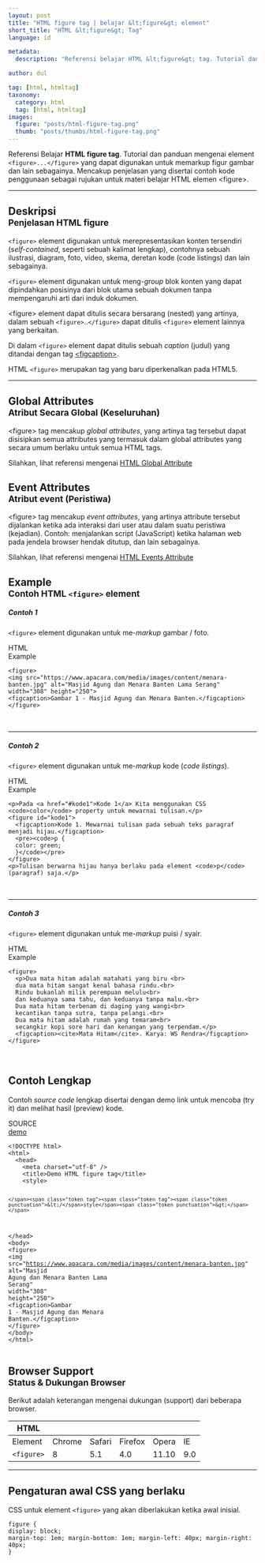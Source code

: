 ```yaml
---
layout: post
title: "HTML figure tag | belajar &lt;figure&gt; element"
short_title: "HTML &lt;figure&gt; Tag"
language: id

metadata:
  description: "Referensi belajar HTML &lt;figure&gt; tag. Tutorial dan panduan mengenai element &lt;figure&gt;..&lt;/figure&gt;, penjelasan dengan contoh kode penggunaan sebagai referensi belajar HTML &lt;figure&gt;"

author: dul

tag: [html, htmltag]
taxonomy:
  category: html
  tag: [html, htmltag]
images:
  figure: "posts/html-figure-tag.png"
  thumb: "posts/thumbs/html-figure-tag.png"
---
```

<p class="text-muted">
    Referensi Belajar <strong>HTML figure tag</strong>. Tutorial dan panduan mengenai element <code>&lt;figure&gt;...&lt;/figure&gt;</code> yang dapat digunakan untuk memarkup figur gambar dan lain sebagainya. Mencakup penjelasan yang disertai contoh kode penggunaan sebagai rujukan untuk materi belajar HTML <span lang="id">elemen</span> &lt;figure&gt;.
</p>
<hr class="uk-article-divider">

<h2 class="title-sub bd-danger bd-left bd-left-only">Deskripsi <br>
    <small>Penjelasan HTML <span class="highlight">figure</span></small>
</h2>
<p><code>&lt;figure&gt;</code> element digunakan untuk merepresentasikan konten tersendiri (<i>self-contained</i>, seperti sebuah kalimat lengkap), contohnya sebuah ilustrasi, diagram, foto, video, skema, deretan kode (code listings) dan lain sebagainya.</p>
<p><code>&lt;figure&gt;</code> element digunakan untuk meng-<i>group</i> blok konten yang dapat dipindahkan posisinya dari blok utama sebuah dokumen tanpa mempengaruhi arti dari induk dokumen.</p>
<p>&lt;figure&gt; element dapat ditulis secara bersarang (nested) yang artinya, dalam sebuah <code>&lt;figure&gt;</code>..<code>&lt;/figure&gt;</code> dapat ditulis <code>&lt;figure&gt;</code> element lainnya yang berkaitan.</p>
<p>Di dalam <code>&lt;figure&gt;</code> element dapat ditulis sebuah <i>caption</i> (judul) yang ditandai dengan tag <a href="http://www.apacara.com/blog/html-figcaption-tag.html" tile="belajar HTML figcaption element">&lt;figcaption&gt;</a>.</p>
<p>HTML <code>&lt;figure&gt;</code> merupakan tag yang baru diperkenalkan pada HTML5.</p>

<hr class="uk-article-divider">
<!-- Global Attributes -->
<section id="global-attribute">
  <h2 class="title-sub bd-danger bd-left bd-left-only">Global Attributes <br>
    <small>Atribut Secara Global (Keseluruhan)</small>
  </h2>
    <div class="">
        <p>&lt;figure&gt; tag mencakup <em>global attributes</em>, yang artinya tag tersebut dapat disisipkan semua attributes yang termasuk dalam global attributes yang secara umum berlaku untuk semua HTML tags.</p>
        <div class="footer-callout info">
          <p>Silahkan, lihat referensi mengenai <a href="http://www.apacara.com/blog/html-global-attribute.html">HTML Global Attribute</a></p>
        </div>
    </div>
</section>

<!-- Event Attributes -->
<section>
  <h2 class="title-sub bd-danger bd-left bd-left-only">Event Attributes <br>
    <small>Atribut event  (Peristiwa)</small>
  </h2>
    <div class="dul-callout dul-callout-warning">
        <p>&lt;figure&gt; tag mencakup <em>event attributes</em>, yang artinya attribute tersebut dijalankan ketika ada interaksi dari user atau dalam suatu peristiwa (kejadian). Contoh: menjalankan script (JavaScript) ketika halaman web pada jendela browser hendak ditutup, dan lain sebagainya.</p>
        <div class="footer-callout warning">
          <p>Silahkan, lihat referensi mengenai <a href="http://www.apacara.com/blog/html-event-attribute.html">HTML Events Attribute</a></p>
        </div>
    </div>
</section>

<!-- Example -->
<section id="example">
  <h2 class="title-sub bd-danger bd-left bd-left-only">Example<br>
    <small>Contoh HTML <code>&lt;figure&gt;</code> element</small>
  </h2>
  <div class="dul-block">
  	<h5>Contoh 1</h5>
    <p><code>&lt;figure&gt;</code> element digunakan untuk me-<i>markup</i> gambar / foto.</p>
<!-- HTML Code Example -->
<div class="icard">
<div class="icard-heading clearfix co-wh bg-pi2">
<div class="icard-bar">
  <div class="icard-bar-left pull-left">
    <i class="fa fa-html5" aria-hidden="true"></i>
    <span>HTML</span>
  </div>
  <div class="icard-bar-right pull-right">
    <span>Example</span>
  </div>
</div>
</div>
<div class="icard-body icode itheme">
<pre class="prettyprint linenums line-numbers highlight language-markup" data-line="1,4"><code data-language="html" class="html  language-markup"><span class="token tag"><span class="token tag"><span class="token punctuation">&lt;</span>figure</span><span class="token punctuation">&gt;</span></span>
<span class="token tag"><span class="token tag"><span class="token punctuation">&lt;</span>img</span> <span class="token attr-name">src</span><span class="token attr-value"><span class="token punctuation">=</span><span class="token punctuation">"</span>https://www.apacara.com/media/images/content/menara-banten.jpg<span class="token punctuation">"</span></span> <span class="token attr-name">alt</span><span class="token attr-value"><span class="token punctuation">=</span><span class="token punctuation">"</span>Masjid Agung dan Menara Banten Lama Serang<span class="token punctuation">"</span></span> <span class="token attr-name">width</span><span class="token attr-value"><span class="token punctuation">=</span><span class="token punctuation">"</span>308<span class="token punctuation">"</span></span> <span class="token attr-name">height</span><span class="token attr-value"><span class="token punctuation">=</span><span class="token punctuation">"</span>250<span class="token punctuation">"</span></span><span class="token punctuation">&gt;</span></span>
<span class="token tag"><span class="token tag"><span class="token punctuation">&lt;</span>figcaption</span><span class="token punctuation">&gt;</span></span>Gambar 1 - Masjid Agung dan Menara Banten.<span class="token tag"><span class="token tag"><span class="token punctuation">&lt;/</span>figcaption</span><span class="token punctuation">&gt;</span></span>
<span class="token tag"><span class="token tag"><span class="token punctuation">&lt;/</span>figure</span><span class="token punctuation">&gt;</span></span><span aria-hidden="true" class="line-numbers-rows"><span></span><span></span><span></span><span></span></span></code>
<div aria-hidden="true" class=" line-highlight" style="top: 0px;">
</div><div aria-hidden="true" class=" line-highlight" style="top: 72px;">
</div></pre>
</div>
</div>
<hr class="uk-article-divider">
  	<h5>Contoh 2</h5>
  <p><code>&lt;figure&gt;</code> element digunakan untuk me-<i>markup</i> kode (<i>code listings</i>).</p>
<div class="icard">
<div class="icard-heading clearfix co-wh bg-pi2">
<div class="icard-bar">
  <div class="icard-bar-left pull-left">
    <i class="fa fa-html5" aria-hidden="true"></i>
    <span>HTML</span>
  </div>
  <div class="icard-bar-right pull-right">
    <span>Example</span>
  </div>
</div>
</div>
<div class="icard-body icode itheme">
<pre class="prettyprint linenums line-numbers highlight language-markup" data-line="2,7"><code data-language="html" class="html  language-markup"><span class="token tag"><span class="token tag"><span class="token punctuation">&lt;</span>p</span><span class="token punctuation">&gt;</span></span>Pada <span class="token tag"><span class="token tag"><span class="token punctuation">&lt;</span>a</span> <span class="token attr-name">href</span><span class="token attr-value"><span class="token punctuation">=</span><span class="token punctuation">"</span>#kode1<span class="token punctuation">"</span></span><span class="token punctuation">&gt;</span></span>Kode 1<span class="token tag"><span class="token tag"><span class="token punctuation">&lt;/</span>a</span><span class="token punctuation">&gt;</span></span> Kita menggunakan CSS <span class="token tag"><span class="token tag"><span class="token punctuation">&lt;</span>code</span><span class="token punctuation">&gt;</span></span>color<span class="token tag"><span class="token tag"><span class="token punctuation">&lt;/</span>code</span><span class="token punctuation">&gt;</span></span> property untuk mewarnai tulisan.<span class="token tag"><span class="token tag"><span class="token punctuation">&lt;/</span>p</span><span class="token punctuation">&gt;</span></span>
<span class="token tag"><span class="token tag"><span class="token punctuation">&lt;</span>figure</span> <span class="token attr-name">id</span><span class="token attr-value"><span class="token punctuation">=</span><span class="token punctuation">"</span>kode1<span class="token punctuation">"</span></span><span class="token punctuation">&gt;</span></span>
  <span class="token tag"><span class="token tag"><span class="token punctuation">&lt;</span>figcaption</span><span class="token punctuation">&gt;</span></span>Kode 1. Mewarnai tulisan pada sebuah teks paragraf menjadi hijau.<span class="token tag"><span class="token tag"><span class="token punctuation">&lt;/</span>figcaption</span><span class="token punctuation">&gt;</span></span>
  <span class="token tag"><span class="token tag"><span class="token punctuation">&lt;</span>pre</span><span class="token punctuation">&gt;</span></span><span class="token tag"><span class="token tag"><span class="token punctuation">&lt;</span>code</span><span class="token punctuation">&gt;</span></span>p {
  color: green;
  }<span class="token tag"><span class="token tag"><span class="token punctuation">&lt;/</span>code</span><span class="token punctuation">&gt;</span></span><span class="token tag"><span class="token tag"><span class="token punctuation">&lt;/</span>pre</span><span class="token punctuation">&gt;</span></span>
<span class="token tag"><span class="token tag"><span class="token punctuation">&lt;/</span>figure</span><span class="token punctuation">&gt;</span></span>
<span class="token tag"><span class="token tag"><span class="token punctuation">&lt;</span>p</span><span class="token punctuation">&gt;</span></span>Tulisan berwarna hijau hanya berlaku pada element <span class="token tag"><span class="token tag"><span class="token punctuation">&lt;</span>code</span><span class="token punctuation">&gt;</span></span>p<span class="token tag"><span class="token tag"><span class="token punctuation">&lt;/</span>code</span><span class="token punctuation">&gt;</span></span> (paragraf) saja.<span class="token tag"><span class="token tag"><span class="token punctuation">&lt;/</span>p</span><span class="token punctuation">&gt;</span></span><span aria-hidden="true" class="line-numbers-rows"><span></span><span></span><span></span><span></span><span></span><span></span><span></span><span></span></span></code>
<div aria-hidden="true" class=" line-highlight" style="top: 24px;">
</div><div aria-hidden="true" class=" line-highlight" style="top: 144px;">
</div></pre>
</div>
</div>
  	<hr class="uk-article-divider">
   	<h5>Contoh 3</h5>
    <p><code>&lt;figure&gt;</code> element digunakan untuk me-<i>markup</i> puisi / syair.</p>
<div class="icard">
<div class="icard-heading clearfix co-wh bg-pi2">
<div class="icard-bar">
  <div class="icard-bar-left pull-left">
    <i class="fa fa-html5" aria-hidden="true"></i>
    <span>HTML</span>
  </div>
  <div class="icard-bar-right pull-right">
    <span>Example</span>
  </div>
</div>
</div>
<div class="icard-body icode itheme">
<pre class="prettyprint linenums line-numbers highlight language-markup" data-line="1,11"><code data-language="html" class="html  language-markup"><span class="token tag"><span class="token tag"><span class="token punctuation">&lt;</span>figure</span><span class="token punctuation">&gt;</span></span>
  <span class="token tag"><span class="token tag"><span class="token punctuation">&lt;</span>p</span><span class="token punctuation">&gt;</span></span>Dua mata hitam adalah matahati yang biru <span class="token tag"><span class="token tag"><span class="token punctuation">&lt;</span>br</span><span class="token punctuation">&gt;</span></span>
  dua mata hitam sangat kenal bahasa rindu.<span class="token tag"><span class="token tag"><span class="token punctuation">&lt;</span>br</span><span class="token punctuation">&gt;</span></span>
  Rindu bukanlah milik perempuan melulu<span class="token tag"><span class="token tag"><span class="token punctuation">&lt;</span>br</span><span class="token punctuation">&gt;</span></span>
  dan keduanya sama tahu, dan keduanya tanpa malu.<span class="token tag"><span class="token tag"><span class="token punctuation">&lt;</span>br</span><span class="token punctuation">&gt;</span></span>
  Dua mata hitam terbenam di daging yang wangi<span class="token tag"><span class="token tag"><span class="token punctuation">&lt;</span>br</span><span class="token punctuation">&gt;</span></span>
  kecantikan tanpa sutra, tanpa pelangi.<span class="token tag"><span class="token tag"><span class="token punctuation">&lt;</span>br</span><span class="token punctuation">&gt;</span></span>
  Dua mata hitam adalah rumah yang temaram<span class="token tag"><span class="token tag"><span class="token punctuation">&lt;</span>br</span><span class="token punctuation">&gt;</span></span>
  secangkir kopi sore hari dan kenangan yang terpendam.<span class="token tag"><span class="token tag"><span class="token punctuation">&lt;/</span>p</span><span class="token punctuation">&gt;</span></span>
  <span class="token tag"><span class="token tag"><span class="token punctuation">&lt;</span>figcaption</span><span class="token punctuation">&gt;</span></span><span class="token tag"><span class="token tag"><span class="token punctuation">&lt;</span>cite</span><span class="token punctuation">&gt;</span></span>Mata Hitam<span class="token tag"><span class="token tag"><span class="token punctuation">&lt;/</span>cite</span><span class="token punctuation">&gt;</span></span>. Karya: WS Rendra<span class="token tag"><span class="token tag"><span class="token punctuation">&lt;/</span>figcaption</span><span class="token punctuation">&gt;</span></span>
<span class="token tag"><span class="token tag"><span class="token punctuation">&lt;/</span>figure</span><span class="token punctuation">&gt;</span></span><span aria-hidden="true" class="line-numbers-rows"><span></span><span></span><span></span><span></span><span></span><span></span><span></span><span></span><span></span><span></span><span></span></span></code>
<div aria-hidden="true" class=" line-highlight" style="top: 0px;">
</div><div aria-hidden="true" class=" line-highlight" style="top: 240px;">
</div></pre>
</div>
</div>
  </div>
</section>
<h2 class="title-sub bd-danger bd-left bd-left-only">Contoh Lengkap
</h2>
<p>Contoh <em>source code</em> lengkap disertai dengan demo link untuk mencoba (try it) dan melihat hasil (preview) kode.</p>
<div class="icard">
<div class="icard-heading clearfix co-wh bg-pi2">
<div class="icard-bar">
  <div class="icard-bar-left pull-left">
    <i class="fa fa-html5" aria-hidden="true"></i>
    <span>SOURCE</span>
  </div>
  <div class="icard-bar-right pull-right">
    <a href="https://www.apacara.com/example/html/tag/figure.html" target="_blank"><span>demo</span><i class="fa fa-external-link" role="button"></i></a>
  </div>
</div>
</div>
<div class="icard-body icode itheme bg-gr3">
<pre class="prettyprint highlight max-height language-markup"><code data-language="html" class="inline  language-markup"><span class="token doctype">&lt;!DOCTYPE html&gt;</span>
<span class="token tag"><span class="token tag"><span class="token punctuation">&lt;</span>html</span><span class="token punctuation">&gt;</span></span>
  <span class="token tag"><span class="token tag"><span class="token punctuation">&lt;</span>head</span><span class="token punctuation">&gt;</span></span>
    <span class="token tag"><span class="token tag"><span class="token punctuation">&lt;</span>meta</span> <span class="token attr-name">charset</span><span class="token attr-value"><span class="token punctuation">=</span><span class="token punctuation">"</span>utf-8<span class="token punctuation">"</span></span> <span class="token punctuation">/&gt;</span></span>
    <span class="token tag"><span class="token tag"><span class="token punctuation">&lt;</span>title</span><span class="token punctuation">&gt;</span></span>Demo HTML figure tag<span class="token tag"><span class="token tag"><span class="token punctuation">&lt;/</span>title</span><span class="token punctuation">&gt;</span></span>
    <span class="token tag"><span class="token tag"><span class="token punctuation">&lt;</span>style</span><span class="token punctuation">&gt;</span></span><span class="token style language-css">

    </span><span class="token tag"><span class="token tag"><span class="token punctuation">&lt;/</span>style</span><span class="token punctuation">&gt;</span></span>
  <span class="token tag"><span class="token tag"><span class="token punctuation">&lt;/</span>head</span><span class="token punctuation">&gt;</span></span>
  <span class="token tag"><span class="token tag"><span class="token punctuation">&lt;</span>body</span><span class="token punctuation">&gt;</span></span>
    <span class="token tag"><span class="token tag"><span class="token punctuation">&lt;</span>figure</span><span class="token punctuation">&gt;</span></span>
      <span class="token tag"><span class="token tag"><span class="token punctuation">&lt;</span>img</span> <span class="token attr-name">src</span><span class="token attr-value"><span class="token punctuation">=</span><span class="token punctuation">"</span>https://www.apacara.com/media/images/content/menara-banten.jpg<span class="token punctuation">"</span></span> <span class="token attr-name">alt</span><span class="token attr-value"><span class="token punctuation">=</span><span class="token punctuation">"</span>Masjid Agung dan Menara Banten Lama Serang<span class="token punctuation">"</span></span> <span class="token attr-name">width</span><span class="token attr-value"><span class="token punctuation">=</span><span class="token punctuation">"</span>308<span class="token punctuation">"</span></span> <span class="token attr-name">height</span><span class="token attr-value"><span class="token punctuation">=</span><span class="token punctuation">"</span>250<span class="token punctuation">"</span></span><span class="token punctuation">&gt;</span></span>
      <span class="token tag"><span class="token tag"><span class="token punctuation">&lt;</span>figcaption</span><span class="token punctuation">&gt;</span></span>Gambar 1 - Masjid Agung dan Menara Banten.<span class="token tag"><span class="token tag"><span class="token punctuation">&lt;/</span>figcaption</span><span class="token punctuation">&gt;</span></span>
    <span class="token tag"><span class="token tag"><span class="token punctuation">&lt;/</span>figure</span><span class="token punctuation">&gt;</span></span>
  <span class="token tag"><span class="token tag"><span class="token punctuation">&lt;/</span>body</span><span class="token punctuation">&gt;</span></span>
<span class="token tag"><span class="token tag"><span class="token punctuation">&lt;/</span>html</span><span class="token punctuation">&gt;</span></span></code>
</pre>
</div>
</div>
<!-- Article Aside -->

<!-- Browser Support -->
<aside id="browser">
<h2 class="title-sub bd-danger bd-left bd-left-only">Browser Support <br>
  <small>Status &amp; Dukungan Browser </small>
</h2>
<p>Berikut adalah keterangan mengenai dukungan (support) dari beberapa browser.</p>
<div class="table-responsive uk-overflow-container">
  <table class="table uk-table uk-text-nowrap full-width">
        <thead>
          <tr>
            <th>HTML</th>
            <th title="Chrome"><i class="fa fa-chrome fa fa-lg"></i></th>
            <th title="Safari"><i class="fa fa-safari fa fa-lg"></i></th>
            <th title="Firefox"><i class="fa fa-firefox fa fa-lg"></i></th>
            <th title="Opera"><i class="fa fa-opera fa fa-lg"></i></th>
            <th title="Internet Explorer"><i class="fa fa-internet-explorer fa fa-lg"></i></th>
          </tr>
        </thead>
        <tbody>
          <tr>
            <td>Element</td>
            <td>Chrome</td>
            <td>Safari</td>
            <td>Firefox</td>
            <td>Opera</td>
            <td>IE</td>
          </tr>
          <tr>
            <td><code>&lt;figure&gt;</code></td>
          <td class="success">8</td>
          <td class="success">5.1</td>
          <td class="success">4.0</td>
          <td class="success">11.10</td>
          <td class="success">9.0</td>
          </tr>
        </tbody>
  </table>
</div>

<hr class="uk-article-divider">
<!-- Default CSS -->
<div class="dul-block">
  <h2 class="title-sub bd-danger bd-left bd-left-only">Pengaturan awal CSS yang berlaku&nbsp;</h2>
  <p>CSS untuk element <code>&lt;figure&gt;</code> yang akan diberlakukan ketika awal inisial.</p>
  <div class="icode itheme css">
    <pre class="prettyprint highlight language-css"><code data-language="css" class=" inline language-css"><span class="token selector">figure</span> <span class="token punctuation">{</span>
<span class="token property">display</span><span class="token punctuation">:</span> block<span class="token punctuation">;</span>
<span class="token property">margin-top</span><span class="token punctuation">:</span> 1em<span class="token punctuation">;</span> <span class="token property">margin-bottom</span><span class="token punctuation">:</span> 1em<span class="token punctuation">;</span> <span class="token property">margin-left</span><span class="token punctuation">:</span> 40px<span class="token punctuation">;</span> <span class="token property">margin-right</span><span class="token punctuation">:</span> 40px<span class="token punctuation">;</span>
<span class="token punctuation">}</span></code></pre>
</div>
</div>

</aside>